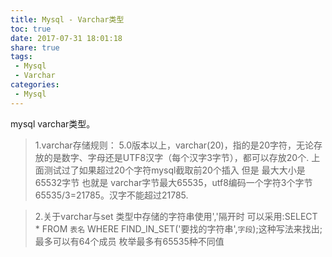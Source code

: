 ```yaml
---
title: Mysql - Varchar类型
toc: true
date: 2017-07-31 18:01:18
share: true
tags:
 - Mysql
 - Varchar
categories:
 - Mysql
---
```


mysql varchar类型。<!-- more -->

> 1.varchar存储规则：
    5.0版本以上，varchar(20)，指的是20字符，无论存放的是数字、字母还是UTF8汉字（每个汉字3字节），都可以存放20个.
    上面测试过了如果超过20个字符mysql截取前20个插入
    但是 最大大小是65532字节 也就是 varchar字节最大65535，utf8编码一个字符3个字节65535/3=21785。汉字不能超过21785.

> 2.关于varchar与set 类型中存储的字符串使用','隔开时
    可以采用:SELECT * FROM `表名` WHERE FIND_IN_SET('要找的字符串',`字段`);这种写法来找出;
    最多可以有64个成员  枚举最多有65535种不同值